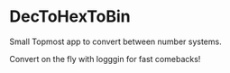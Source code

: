 # DecToHexToBin
Small Topmost app to convert between number systems.

Convert on the fly with logggin for fast comebacks!
